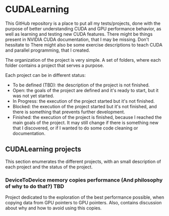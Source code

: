 # CUDALearning
This GitHub repository is a place to put all my tests/projects, done with the purpose of better understanding CUDA and GPU performance behavior, as well as learning and testing new CUDA features. There might be things present in NVIDIA CUDA documentation, that I may be missing. Don't hessitate to  There might also be some exercise descriptions to teach CUDA and parallel programming, that I created.

The organization of the project is very simple. A set of folders, where each folder contains a project that serves a purpose.

Each project can be in different status:
- To be defined (TBD): the description of the project is not finished.
- Open: the goals of the project are defined and it's ready to start, but it was not yet started.
- In Progress: the execution of the project started but it's not finished.
- Blocked: the execution of the project started but it's not finished, and there is something that prevents further development.
- Finished: the execution of the project is finished, because I reached the main goals of the project. It may still change if there is something new that I discovered, or if I wanted to do some code cleaning or documentation.

## CUDALearning projects
This section enumerates the different projects, with an small description of each project and the status of the project.

### DeviceToDevice memory copies performance (And philosophy of why to do that?) TBD
Project dedicated to the exploration of the best performance possible, when copying data from GPU pointers to GPU pointers. Also, contains discussion about why and how to avoid using this copies.

